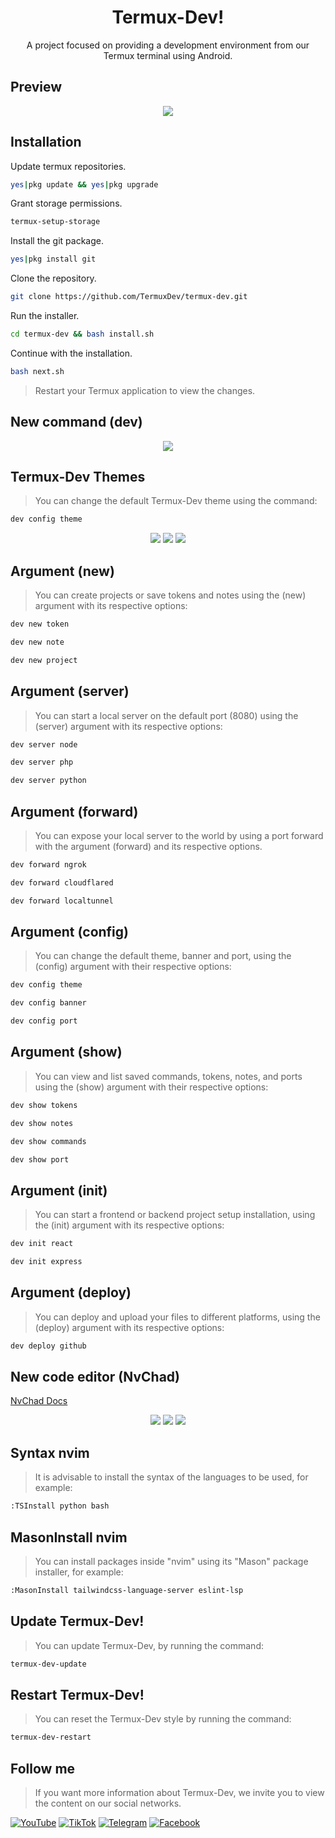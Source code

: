 <h1 align="center">Termux-Dev!</h1>
<p align="center">A project focused on providing a development environment from our Termux terminal using Android.</p>
<h2>Preview</h2>
<p align="center">
<img src="https://github.com/TermuxDev/termux-dev/blob/main/public/logo.jpg">
</p>
<h2>Installation</h2>

Update termux repositories.

```bash
yes|pkg update && yes|pkg upgrade
```

Grant storage permissions.
```bash
termux-setup-storage
```

Install the git package.
```bash
yes|pkg install git
```

Clone the repository.
```bash
git clone https://github.com/TermuxDev/termux-dev.git
```

Run the installer.
```bash
cd termux-dev && bash install.sh
```

Continue with the installation.
```bash
bash next.sh
```

> Restart your Termux application to view the changes.

<h2>New command (dev)</h2>
<p align="center">
<img src="https://github.com/TermuxDev/termux-dev/blob/main/public/dev-command.jpg">
</p>

<h2>Termux-Dev Themes</h2>

> You can change the default Termux-Dev theme using the command:

```bash
dev config theme
```

<p align="center">
<img src="https://github.com/TermuxDev/termux-dev/blob/main/public/logo-blue.jpg">
<img src="https://github.com/TermuxDev/termux-dev/blob/main/public/logo-green.jpg">
<img src="https://github.com/TermuxDev/termux-dev/blob/main/public/logo-cyan.jpg">
</p>

<h2>Argument (new)</h2>

> You can create projects or save tokens and notes using the (new) argument with its respective options:

```bash
dev new token
```

```bash
dev new note
```

```bash
dev new project
```

<h2>Argument (server)</h2>

> You can start a local server on the default port (8080) using the (server) argument with its respective options:

```bash
dev server node
```

```bash
dev server php
```

```bash
dev server python
```

<h2>Argument (forward)</h2>

> You can expose your local server to the world by using a port forward with the argument (forward) and its respective options.

```bash
dev forward ngrok
```

```bash
dev forward cloudflared
```

```bash
dev forward localtunnel
```

<h2>Argument (config)</h2>

> You can change the default theme, banner and port, using the (config) argument with their respective options:

```bash
dev config theme
```

```bash
dev config banner
```

```bash
dev config port
```

<h2>Argument (show)</h2>

> You can view and list saved commands, tokens, notes, and ports using the (show) argument with their respective options:

```bash
dev show tokens
```

```bash
dev show notes
```

```bash
dev show commands
```

```bash
dev show port
```

<h2>Argument (init)</h2>

> You can start a frontend or backend project setup installation, using the (init) argument with its respective options:

```bash
dev init react
```

```bash
dev init express
```

<h2>Argument (deploy)</h2>

> You can deploy and upload your files to different platforms, using the (deploy) argument with its respective options:

```bash
dev deploy github
```

<h2>New code editor (NvChad)</h2>
<a href="https://nvchad.com">NvChad Docs</a>

<p align="center">
<img src="https://github.com/TermuxDev/termux-dev/blob/main/public/nvim-alt-h.jpg">
<img src="https://github.com/TermuxDev/termux-dev/blob/main/public/nvim-alt-i.jpg">
<img src="https://github.com/TermuxDev/termux-dev/blob/main/public/nvim-ctrl-n.jpg">
</p>

<h2>Syntax nvim</h2>

> It is advisable to install the syntax of the languages to be used, for example:

```bash
:TSInstall python bash
```

<h2>MasonInstall nvim</h2>

> You can install packages inside "nvim" using its "Mason" package installer, for example:

```bash
:MasonInstall tailwindcss-language-server eslint-lsp
```

<h2>Update Termux-Dev!</h2>

> You can update Termux-Dev, by running the command:

```bash
termux-dev-update
```

<h2>Restart Termux-Dev!</h2>

> You can reset the Termux-Dev style by running the command:

```bash
termux-dev-restart
```

<h2>Follow me</h2>

> If you want more information about Termux-Dev, we invite you to view the content on our social networks.

<p align="left">
  <a href="https://youtube.com/@TermuxxDev"><img alt="YouTube" src="https://img.shields.io/badge/YouTube-%23c4302b"></a>
  <a href="https://tiktok.com/@termuxxdev"><img alt="TikTok" src="https://img.shields.io/badge/TikTok-black"></a>
  <a href="https://t.me/termuxxdev"><img alt="Telegram" src="https://img.shields.io/badge/Telegram-%23229ED9"></a>
  <a href="https://www.facebook.com/termuxxdev"><img alt="Facebook" src="https://img.shields.io/badge/Facebook-%233b5998"></a>
</p>

